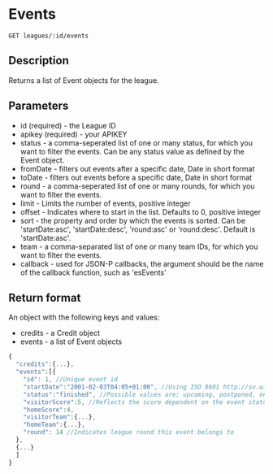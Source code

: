 # Events

    GET leagues/:id/events

## Description
Returns a list of Event objects for the league.

## Parameters
* id (required) - the League ID
* apikey (required) - your APIKEY
* status - a comma-seperated list of one or many status, for which you want to filter the events. Can be any status value as defined by the Event object.
* fromDate - filters out events after a specific date, Date in short format
* toDate - filters out events before a specific date, Date in short format
* round - a comma-seperated list of one or many rounds, for which you want to filter the events.
* limit - Limits the number of events, positive integer
* offset - Indicates where to start in the list. Defaults to 0, positive integer
* sort - the property and order by which the events is sorted. Can be 'startDate:asc', 'startDate:desc', 'round:asc' or 'round:desc'. Default is 'startDate:asc'.
* team - a comma-separated list of one or many team IDs, for which you want to filter the events.  
* callback - used for JSON-P callbacks, the argument should be the name of the callback function, such as 'esEvents'

## Return format
An object with the following keys and values:
* credits - a Credit object
* events - a list of Event objects

```javascript
{
  "credits":{...},
  "events":[{
    "id": 1, //Unique event id
    "startDate":"2001-02-03T04:05+01:00", //Using ISO 8601 http://sv.wikipedia.org/wiki/ISO_8601
    "status":"finished", //Possible values are: upcoming, postponed, ongoing, finished (future support: cancelled)
    "visitorScore":5, //Reflects the score dependent on the event status. E.g. an upcoming event has score set to null
    "homeScore":4,
    "visitorTeam":{...},
    "homeTeam":{...},
    "round": 14 //Indicates league round this event belongs to
  },
  {...}
  ]
}
```
